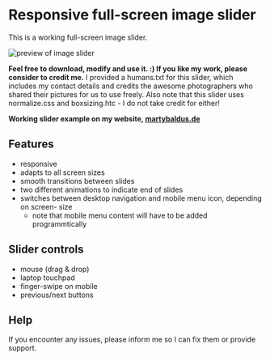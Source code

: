 # Responsive full-screen image slider

This is a working full-screen image slider.

![preview of image slider](https://martybaldus.de/images/case-studies/slider/slider-prev-apple.jpg)

**Feel free to download, modify and use it. :) If you like my work, please consider to credit me.**
I provided a humans.txt for this slider, which includes my contact details and credits the awesome photographers who shared their pictures for us to use freely. Also note that this slider uses normalize.css and boxsizing.htc - I do not take credit for either!

**Working slider example on my website, [martybaldus.de](https://martybaldus.de/slider3/index.html)** 


## Features

* responsive
* adapts to all screen sizes
* smooth transitions between slides
* two different animations to indicate end of slides
* switches between desktop navigation and mobile menu icon, depending on screen- size 
  * note that mobile menu content will have to be added programmtically

## Slider controls

* mouse (drag & drop)
* laptop touchpad
* finger-swipe on mobile
* previous/next buttons

## Help
If you encounter any issues, please inform me so I can fix them or provide support.
